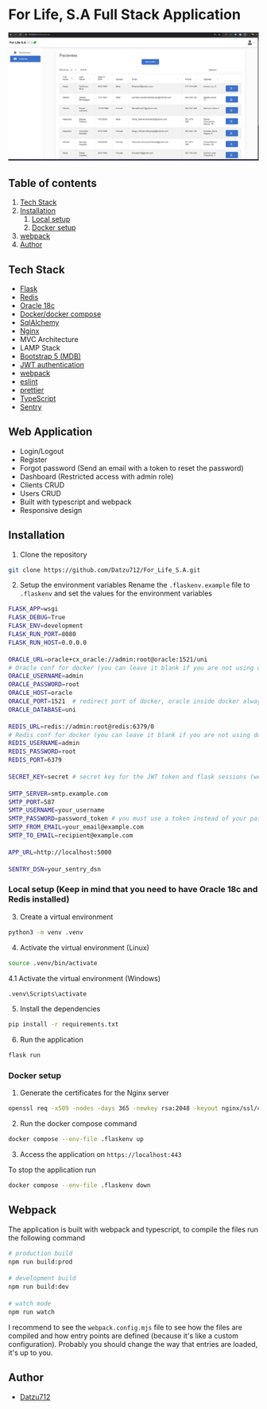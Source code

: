 [//]: # (el contexto de este repo era para un proyecto de la uni, segundo cuatri XD)
# For Life, S.A Full Stack Application

![Application preview](/app/static/img/preview.png)

## Table of contents
1. [Tech Stack](#tech-stack)
2. [Installation](#installation)
    1. [Local setup](#local-setup)
    2. [Docker setup](#docker-setup)
3. [webpack](#webpack)
4. [Author](#author)

## Tech Stack
- [Flask](https://flask.palletsprojects.com/en/3.0.x/)
- [Redis](https://redis.io/es/)
- [Oracle 18c](https://www.oracle.com/database/technologies/xe18c-downloads.html)
- [Docker/docker compose](https://www.docker.com/)
- [SqlAlchemy](https://www.sqlalchemy.org/)
- [Nginx](https://nginx.org/en/)
- MVC Architecture
- LAMP Stack
- [Bootstrap 5 (MDB)](https://mdbootstrap.com/)
- [JWT authentication](https://jwt.io/)
- [webpack](https://webpack.js.org/)
- [eslint](https://eslint.org/)
- [prettier](https://prettier.io/)
- [TypeScript](https://www.typescriptlang.org/)
- [Sentry](https://sentry.io/welcome/)


## Web Application
- Login/Logout
- Register
- Forgot password (Send an email with a token to reset the password)
- Dashboard (Restricted access with admin role)
- Clients CRUD
- Users CRUD
- Built with typescript and webpack
- Responsive design

## Installation
1. Clone the repository
```bash
git clone https://github.com/Datzu712/For_Life_S.A.git
```

2. Setup the environment variables
Rename the `.flaskenv.example` file to `.flaskenv` and set the values for the environment variables
```bash
FLASK_APP=wsgi
FLASK_DEBUG=True
FLASK_ENV=development
FLASK_RUN_PORT=8080
FLASK_RUN_HOST=0.0.0.0

ORACLE_URL=oracle+cx_oracle://admin:root@oracle:1521/uni
# Oracle conf for docker (you can leave it blank if you are not using docker)
ORACLE_USERNAME=admin
ORACLE_PASSWORD=root
ORACLE_HOST=oracle
ORACLE_PORT=1521  # redirect port of docker, oracle inside docker always would be 1521
ORACLE_DATABASE=uni

REDIS_URL=redis://admin:root@redis:6379/0
# Redis conf for docker (you can leave it blank if you are not using docker)
REDIS_USERNAME=admin
REDIS_PASSWORD=root
REDIS_PORT=6379

SECRET_KEY=secret # secret key for the JWT token and flask sessions (we recommend to use different secrets for both)

SMTP_SERVER=smtp.example.com
SMTP_PORT=587
SMTP_USERNAME=your_username
SMTP_PASSWORD=password_token # you must use a token instead of your password
SMTP_FROM_EMAIL=your_email@example.com
SMTP_TO_EMAIL=recipient@example.com

APP_URL=http://localhost:5000

SENTRY_DSN=your_sentry_dsn

```

### Local setup (Keep in mind that you need to have Oracle 18c and Redis installed)

3. Create a virtual environment
```bash
python3 -m venv .venv
```

4. Activate the virtual environment (Linux)
```bash
source .venv/bin/activate
```

4.1 Activate the virtual environment (Windows)
```bash
.venv\Scripts\activate
```

5. Install the dependencies
```bash
pip install -r requirements.txt
```

6. Run the application
```bash
flask run
```

### Docker setup
1. Generate the certificates for the Nginx server
```bash
openssl req -x509 -nodes -days 365 -newkey rsa:2048 -keyout nginx/ssl/cert.key -out nginx/ssl/cert.crt
```
2. Run the docker compose command
```bash
docker compose --env-file .flaskenv up
```

3. Access the application on `https://localhost:443`

To stop the application run
```bash
docker compose --env-file .flaskenv down
```

## Webpack
The application is built with webpack and typescript, to compile the files run the following command
```bash
# production build
npm run build:prod

# development build
npm run build:dev

# watch mode
npm run watch
```

I recommend to see the `webpack.config.mjs` file to see how the files are compiled and how entry points are defined (because it's like a custom configuration). Probably you should change the way that entries are loaded, it's up to you.

## Author
- [Datzu712](https://github.com/Datzu712/)

